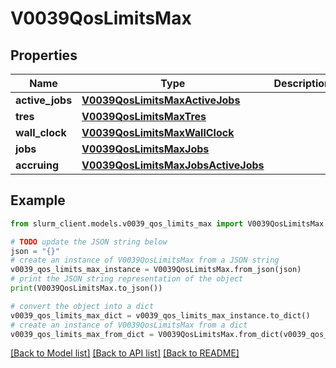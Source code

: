 # V0039QosLimitsMax


## Properties

Name | Type | Description | Notes
------------ | ------------- | ------------- | -------------
**active_jobs** | [**V0039QosLimitsMaxActiveJobs**](V0039QosLimitsMaxActiveJobs.md) |  | [optional] 
**tres** | [**V0039QosLimitsMaxTres**](V0039QosLimitsMaxTres.md) |  | [optional] 
**wall_clock** | [**V0039QosLimitsMaxWallClock**](V0039QosLimitsMaxWallClock.md) |  | [optional] 
**jobs** | [**V0039QosLimitsMaxJobs**](V0039QosLimitsMaxJobs.md) |  | [optional] 
**accruing** | [**V0039QosLimitsMaxJobsActiveJobs**](V0039QosLimitsMaxJobsActiveJobs.md) |  | [optional] 

## Example

```python
from slurm_client.models.v0039_qos_limits_max import V0039QosLimitsMax

# TODO update the JSON string below
json = "{}"
# create an instance of V0039QosLimitsMax from a JSON string
v0039_qos_limits_max_instance = V0039QosLimitsMax.from_json(json)
# print the JSON string representation of the object
print(V0039QosLimitsMax.to_json())

# convert the object into a dict
v0039_qos_limits_max_dict = v0039_qos_limits_max_instance.to_dict()
# create an instance of V0039QosLimitsMax from a dict
v0039_qos_limits_max_from_dict = V0039QosLimitsMax.from_dict(v0039_qos_limits_max_dict)
```
[[Back to Model list]](../README.md#documentation-for-models) [[Back to API list]](../README.md#documentation-for-api-endpoints) [[Back to README]](../README.md)


